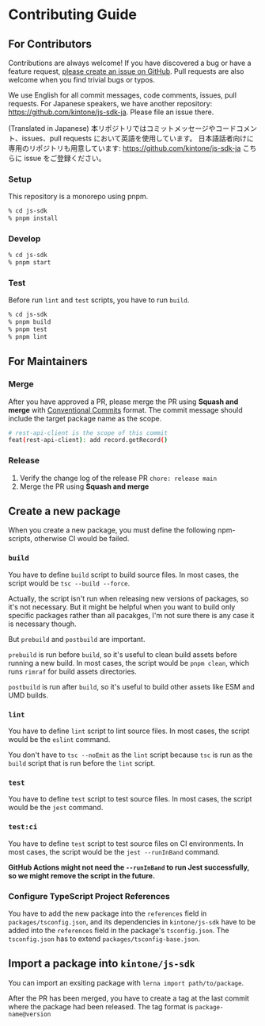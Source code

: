 # Contributing Guide

## For Contributors

Contributions are always welcome!
If you have discovered a bug or have a feature request, [please create an issue on GitHub](https://github.com/kintone/js-sdk/issues/new/choose).
Pull requests are also welcome when you find trivial bugs or typos.

We use English for all commit messages, code comments, issues, pull requests.
For Japanese speakers, we have another repository: https://github.com/kintone/js-sdk-ja.
Please file an issue there.

(Translated in Japanese)
本リポジトリではコミットメッセージやコードコメント、issues、pull requests において英語を使用しています。
日本語話者向けに専用のリポジトリも用意しています: https://github.com/kintone/js-sdk-ja
こちらに issue をご登録ください。

### Setup

This repository is a monorepo using pnpm.

```sh
% cd js-sdk
% pnpm install
```

### Develop

```sh
% cd js-sdk
% pnpm start
```

### Test

Before run `lint` and `test` scripts, you have to run `build`.

```sh
% cd js-sdk
% pnpm build
% pnpm test
% pnpm lint
```

## For Maintainers

### Merge

After you have approved a PR, please merge the PR using **Squash and merge** with [Conventional Commits](https://www.conventionalcommits.org/en/v1.0.0/) format. The commit message should include the target package name as the scope.

```sh
# rest-api-client is the scope of this commit
feat(rest-api-client): add record.getRecord()
```

### Release

1. Verify the change log of the release PR `chore: release main`
2. Merge the PR using **Squash and merge**

## Create a new package

When you create a new package, you must define the following npm-scripts, otherwise CI would be failed.

### `build`

You have to define `build` script to build source files.
In most cases, the script would be `tsc --build --force`.

Actually, the script isn't run when releasing new versions of packages, so it's not necessary.
But it might be helpful when you want to build only specific packages rather than all pacakges, I'm not sure there is any case it is necessary though.

But `prebuild` and `postbuild` are important.

`prebuild` is run before `build`, so it's useful to clean build assets before running a new build.
In most cases, the script would be `pnpm clean`, which runs `rimraf` for build assets directories.

`postbuild` is run after `build`, so it's useful to build other assets like ESM and UMD builds.

### `lint`

You have to define `lint` script to lint source files.
In most cases, the script would be the `eslint` command.

You don't have to `tsc --noEmit` as the `lint` script because `tsc` is run as the `build` script that is run before the `lint` script.

### `test`

You have to define `test` script to test source files.
In most cases, the script would be the `jest` command.

### `test:ci`

You have to define `test` script to test source files on CI environments.
In most cases, the script would be the `jest --runInBand` command.

**GitHub Actions might not need the `--runInBand` to run Jest successfully, so we might remove the script in the future.**

### Configure TypeScript Project References

You have to add the new package into the `references` field in `packages/tsconfig.json`, and its dependencies in `kintone/js-sdk` have to be added into the `references` field in the package's `tsconfig.json`.
The `tsconfig.json` has to extend `packages/tsconfig-base.json`.

## Import a package into `kintone/js-sdk`

You can import an exsiting package with `lerna import path/to/package`.

After the PR has been merged, you have to create a tag at the last commit where the package had been released.
The tag format is `package-name@version`
